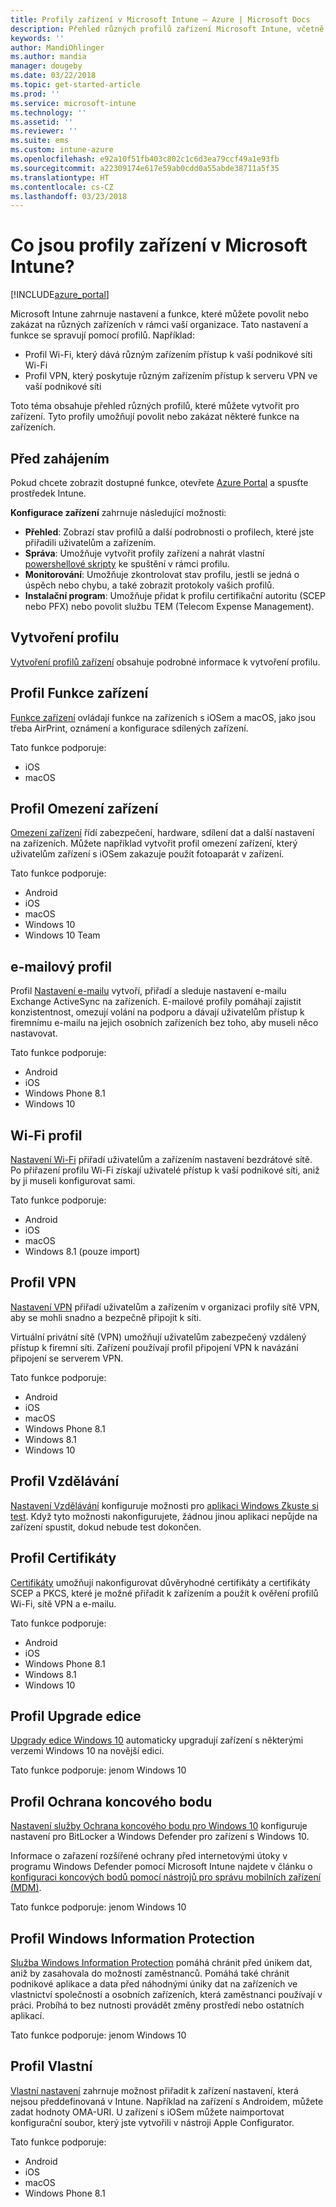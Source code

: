 ```yaml
---
title: Profily zařízení v Microsoft Intune – Azure | Microsoft Docs
description: Přehled různých profilů zařízení Microsoft Intune, včetně funkcí, omezení, e-mailu, Wi-Fi, VPN, vzdělávání, certifikátů, upgradu Windows 10, BitLockeru a Windows Defenderu, Windows Information Protection a nastavení konfigurace vlastních zařízení na portálu Azure Portal Tento profil použijte ke správě a ochraně dat a zařízení ve vaší společnosti.
keywords: ''
author: MandiOhlinger
ms.author: mandia
manager: dougeby
ms.date: 03/22/2018
ms.topic: get-started-article
ms.prod: ''
ms.service: microsoft-intune
ms.technology: ''
ms.assetid: ''
ms.reviewer: ''
ms.suite: ems
ms.custom: intune-azure
ms.openlocfilehash: e92a10f51fb403c802c1c6d3ea79ccf49a1e93fb
ms.sourcegitcommit: a22309174e617e59ab0cdd0a55abde38711a5f35
ms.translationtype: HT
ms.contentlocale: cs-CZ
ms.lasthandoff: 03/23/2018
---
```

# <a name="what-are-microsoft-intune-device-profiles"></a>Co jsou profily zařízení v Microsoft Intune?

[!INCLUDE[azure_portal](./includes/azure_portal.md)]

Microsoft Intune zahrnuje nastavení a funkce, které můžete povolit nebo zakázat na různých zařízeních v rámci vaší organizace. Tato nastavení a funkce se spravují pomocí profilů. Například: 

- Profil Wi-Fi, který dává různým zařízením přístup k vaší podnikové síti Wi-Fi
- Profil VPN, který poskytuje různým zařízením přístup k serveru VPN ve vaší podnikové síti

Toto téma obsahuje přehled různých profilů, které můžete vytvořit pro zařízení. Tyto profily umožňují povolit nebo zakázat některé funkce na zařízeních.

## <a name="before-you-begin"></a>Před zahájením
Pokud chcete zobrazit dostupné funkce, otevřete [Azure Portal](https://portal.azure.com) a spusťte prostředek Intune. 

**Konfigurace zařízení** zahrnuje následující možnosti:

- **Přehled**: Zobrazí stav profilů a další podrobnosti o profilech, které jste přiřadili uživatelům a zařízením.
- **Správa**: Umožňuje vytvořit profily zařízení a nahrát vlastní [powershellové skripty](intune-management-extension.md) ke spuštění v rámci profilu.
- **Monitorování**: Umožňuje zkontrolovat stav profilu, jestli se jedná o úspěch nebo chybu, a také zobrazit protokoly vašich profilů.
- **Instalační program**: Umožňuje přidat k profilu certifikační autoritu (SCEP nebo PFX) nebo povolit službu TEM (Telecom Expense Management).

## <a name="create-the-profile"></a>Vytvoření profilu

[Vytvoření profilů zařízení](device-profile-create.md) obsahuje podrobné informace k vytvoření profilu. 

## <a name="device-features-profile"></a>Profil Funkce zařízení

[Funkce zařízení](device-features-configure.md) ovládají funkce na zařízeních s iOSem a macOS, jako jsou třeba AirPrint, oznámení a konfigurace sdílených zařízení.

Tato funkce podporuje:  
- iOS 
- macOS

## <a name="device-restrictions-profile"></a>Profil Omezení zařízení
[Omezení zařízení](device-restrictions-configure.md) řídí zabezpečení, hardware, sdílení dat a další nastavení na zařízeních. Můžete například vytvořit profil omezení zařízení, který uživatelům zařízení s iOSem zakazuje použít fotoaparát v zařízení. 

Tato funkce podporuje: 

- Android
- iOS
- macOS
- Windows 10
- Windows 10 Team

## <a name="email-profile"></a>e-mailový profil
Profil [Nastavení e-mailu](email-settings-configure.md) vytvoří, přiřadí a sleduje nastavení e-mailu Exchange ActiveSync na zařízeních. E-mailové profily pomáhají zajistit konzistentnost, omezují volání na podporu a dávají uživatelům přístup k firemnímu e-mailu na jejich osobních zařízeních bez toho, aby museli něco nastavovat. 

Tato funkce podporuje: 

- Android
- iOS
- Windows Phone 8.1
- Windows 10

## <a name="wi-fi-profile"></a>Wi-Fi profil
[Nastavení Wi-Fi](wi-fi-settings-configure.md) přiřadí uživatelům a zařízením nastavení bezdrátové sítě. Po přiřazení profilu Wi-Fi získají uživatelé přístup k vaší podnikové síti, aniž by ji museli konfigurovat sami. 

Tato funkce podporuje: 

- Android
- iOS
- macOS
- Windows 8.1 (pouze import)

## <a name="vpn-profile"></a>Profil VPN
[Nastavení VPN](vpn-settings-configure.md) přiřadí uživatelům a zařízením v organizaci profily sítě VPN, aby se mohli snadno a bezpečně připojit k síti. 

Virtuální privátní sítě (VPN) umožňují uživatelům zabezpečený vzdálený přístup k firemní síti. Zařízení používají profil připojení VPN k navázání připojení se serverem VPN. 

Tato funkce podporuje: 

- Android
- iOS
- macOS
- Windows Phone 8.1
- Windows 8.1
- Windows 10

## <a name="education-profile"></a>Profil Vzdělávání
[Nastavení Vzdělávání](education-settings-configure.md) konfiguruje možnosti pro [aplikaci Windows Zkuste si test](https://education.microsoft.com/gettrained/win10takeatest). Když tyto možnosti nakonfigurujete, žádnou jinou aplikaci nepůjde na zařízení spustit, dokud nebude test dokončen.

## <a name="certificates-profile"></a>Profil Certifikáty
[Certifikáty](certificates-configure.md) umožňují nakonfigurovat důvěryhodné certifikáty a certifikáty SCEP a PKCS, které je možné přiřadit k zařízením a použít k ověření profilů Wi-Fi, sítě VPN a e-mailu.

Tato funkce podporuje: 

- Android
- iOS
- Windows Phone 8.1
- Windows 8.1
- Windows 10

## <a name="edition-upgrade-profile"></a>Profil Upgrade edice
[Upgrady edice Windows 10](edition-upgrade-configure-windows-10.md) automaticky upgradují zařízení s některými verzemi Windows 10 na novější edici.

Tato funkce podporuje: jenom Windows 10

## <a name="endpoint-protection-profile"></a>Profil Ochrana koncového bodu
[Nastavení služby Ochrana koncového bodu pro Windows 10](endpoint-protection-windows-10.md) konfiguruje nastavení pro BitLocker a Windows Defender pro zařízení s Windows 10.

Informace o zařazení rozšířené ochrany před internetovými útoky v programu Windows Defender pomocí Microsoft Intune najdete v článku o [konfiguraci koncových bodů pomocí nástrojů pro správu mobilních zařízení (MDM)](https://docs.microsoft.com/windows/security/threat-protection/windows-defender-atp/configure-endpoints-mdm-windows-defender-advanced-threat-protection).

Tato funkce podporuje: jenom Windows 10

## <a name="windows-information-protection-profile"></a>Profil Windows Information Protection
[Služba Windows Information Protection](windows-information-protection-configure.md) pomáhá chránit před únikem dat, aniž by zasahovala do možností zaměstnanců. Pomáhá také chránit podnikové aplikace a data před náhodnými úniky dat na zařízeních ve vlastnictví společnosti a osobních zařízeních, která zaměstnanci používají v práci. Probíhá to bez nutnosti provádět změny prostředí nebo ostatních aplikací.

Tato funkce podporuje: jenom Windows 10

## <a name="custom-profile"></a>Profil Vlastní
[Vlastní nastavení](custom-settings-configure.md) zahrnuje možnost přiřadit k zařízení nastavení, která nejsou předdefinovaná v Intune. Například na zařízení s Androidem, můžete zadat hodnoty OMA-URI. U zařízení s iOSem můžete naimportovat konfigurační soubor, který jste vytvořili v nástroji Apple Configurator. 

Tato funkce podporuje:

- Android
- iOS
- macOS
- Windows Phone 8.1